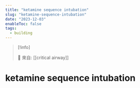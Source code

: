 ```yaml
---
title: "ketamine sequence intubation"
slug: "ketamine-sequence-intubation"
date: "2023-12-03"
enableToc: false
tags:
  - building
---
```


> [!info]
>
> 🌱 來自: [[critical airway]]

# ketamine sequence intubation


